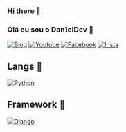 ### Hi there 👋
### Olá eu sou o Dan1elDev 👋

[![Blog](https://img.shields.io/badge/Blogger-FF5722?style=for-the-badge&logo=blogger&logoColor=white)](caminho)
[![Youtube](https://img.shields.io/badge/YouTube-FF0000?style=for-the-badge&logo=youtube&logoColor=white)](caminho)
[![Facebook](https://img.shields.io/badge/Facebook-1877F2?style=for-the-badge&logo=facebook&logoColor=white)](caminho)
[![Insta](https://img.shields.io/badge/Instagram-E4405F?style=for-the-badge&logo=instagram&logoColor=white)](caminho)

## Langs  🌱
[![Python](https://img.shields.io/badge/Python-14354C?style=for-the-badge&logo=python&logoColor=white)](caminho)

## Framework  🌱
[![Django](https://img.shields.io/badge/Django-092E20?style=for-the-badge&logo=django&logoColor=white)](caminho)


